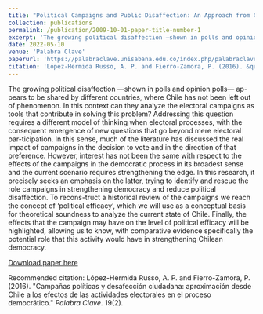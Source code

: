 ```yaml
---
title: "Political Campaigns and Public Disaffection: An Approach from Chile to the Effects of Electoral Activities in the Democratic Process"
collection: publications
permalink: /publication/2009-10-01-paper-title-number-1
excerpt: 'The growing political disaffection ―shown in polls and opinion polls― ap-pears to be shared by different countries, where Chile has not been left out of phenomenon. In this context can they analyze the electoral campaigns as tools that contribute in solving this problem? Addressing this question requires a different model of thinking when electoral processes, with the consequent emergence of new questions that go beyond mere electoral par-ticipation. In this sense, much of the literature has discussed the real impact of campaigns in the decision to vote and in the direction of that preference. However, interest has not been the same with respect to the effects of the campaigns in the democratic process in its broadest sense and the current scenario requires strengthening the edge. In this research, it precisely seeks an emphasis on the latter, trying to identify and rescue the role campaigns in strengthening democracy and reduce political disaffection. To recons-truct a historical review of the campaigns we reach the concept of ‘political efficacy’, which we will use as a conceptual basis for theoretical soundness to analyze the current state of Chile. Finally, the effects that the campaign may have on the level of political efficacy will be highlighted, allowing us to know, with comparative evidence specifically the potential role that this activity would have in strengthening Chilean democracy.'
date: 2022-05-10
venue: 'Palabra Clave'
paperurl: 'https://palabraclave.unisabana.edu.co/index.php/palabraclave/article/view/5524/pdf'
citation: 'López-Hermida Russo, A. P. and Fierro-Zamora, P. (2016). &quot;Campañas políticas y desafección ciudadana: aproximación desde Chile a los efectos de las actividades electorales en el proceso democrático.&quot; <i>Palabra Clave</i>. 19(2).'
---
```

The growing political disaffection ―shown in polls and opinion polls― ap-pears to be shared by different countries, where Chile has not been left out of phenomenon. In this context can they analyze the electoral campaigns as tools that contribute in solving this problem? Addressing this question requires a different model of thinking when electoral processes, with the consequent emergence of new questions that go beyond mere electoral par-ticipation. In this sense, much of the literature has discussed the real impact of campaigns in the decision to vote and in the direction of that preference. However, interest has not been the same with respect to the effects of the campaigns in the democratic process in its broadest sense and the current scenario requires strengthening the edge. In this research, it precisely seeks an emphasis on the latter, trying to identify and rescue the role campaigns in strengthening democracy and reduce political disaffection. To recons-truct a historical review of the campaigns we reach the concept of ‘political efficacy’, which we will use as a conceptual basis for theoretical soundness to analyze the current state of Chile. Finally, the effects that the campaign may have on the level of political efficacy will be highlighted, allowing us to know, with comparative evidence specifically the potential role that this activity would have in strengthening Chilean democracy.

[Download paper here](https://palabraclave.unisabana.edu.co/index.php/palabraclave/article/view/5524/pdf)

Recommended citation: López-Hermida Russo, A. P. and Fierro-Zamora, P. (2016). &quot;Campañas políticas y desafección ciudadana: aproximación desde Chile a los efectos de las actividades electorales en el proceso democrático.&quot; <i>Palabra Clave</i>. 19(2).
